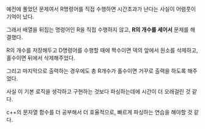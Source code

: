 예전에 풀었던 문제여서 R명령어를 직접 수행하면 시간초과가 난다는 사실이 어렴풋이 기억이 났다.

그래서 배열을 뒤집는 명령어인 R을 직접 수행하지 않고, **R의 개수를 세어서** 문제를 해결했다.

R의 개수를 저장해두고 D명령어를 수행할 때에 짝수이면 덱의 앞에서 원소를 삭제하고, 홀수이면 뒤에서 삭제해주었다.

그리고 마지막으로 출력하는 경우에도 총 R개수가 홀수이면 거꾸로 출력을 하도록 해주었다.

사실 이 기본 로직을 생각하고 구현하는 것보다 파싱하는데에 시간이 더 오래걸린 것 같다.

c++의 문자열 함수를 더 공부해서 더 효율적으로, 빠르게 파싱하는 연습을 해야할 것 같다.

